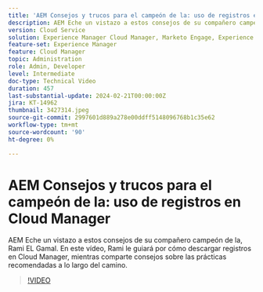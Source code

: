 ```yaml
---
title: 'AEM Consejos y trucos para el campeón de la: uso de registros en Cloud Manager'
description: AEM Eche un vistazo a estos consejos de su compañero campeón de la, Rami EL Gamal. En este vídeo, Rami le guiará por cómo descargar registros en Cloud Manager, mientras comparte consejos sobre las prácticas recomendadas a lo largo del camino.
version: Cloud Service
solution: Experience Manager Cloud Manager, Marketo Engage, Experience Manager
feature-set: Experience Manager
feature: Cloud Manager
topic: Administration
role: Admin, Developer
level: Intermediate
doc-type: Technical Video
duration: 457
last-substantial-update: 2024-02-21T00:00:00Z
jira: KT-14962
thumbnail: 3427314.jpeg
source-git-commit: 2997601d889a278e00ddff5148096768b1c35e62
workflow-type: tm+mt
source-wordcount: '90'
ht-degree: 0%

---
```



# AEM Consejos y trucos para el campeón de la: uso de registros en Cloud Manager

AEM Eche un vistazo a estos consejos de su compañero campeón de la, Rami EL Gamal. En este vídeo, Rami le guiará por cómo descargar registros en Cloud Manager, mientras comparte consejos sobre las prácticas recomendadas a lo largo del camino.

>[!VIDEO](https://video.tv.adobe.com/v/3427492/?learn=on)
